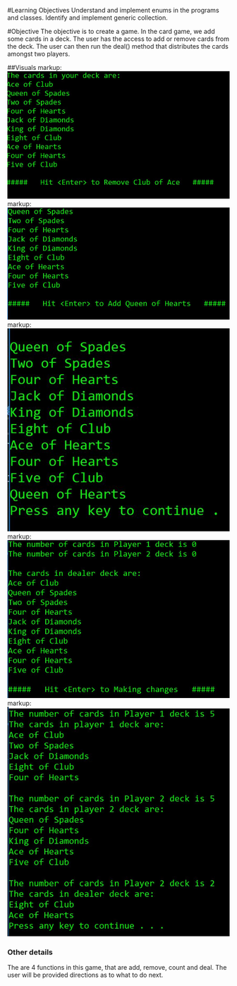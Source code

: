 #Learning Objectives
Understand and implement enums in the programs and classes.
Identify and implement generic collection.

#Objective
The objective is to create a game. In the card game, we add some cards in a deck. The user has the access to add or remove cards from the deck. 
The user can then run the deal() method that distributes the cards amongst two players.

##Visuals
markup: ![initial view](/Assets/card1.JPG)
markup: ![delete one card](/Assets/card2.JPG)
markup: ![add a card](/Assets/card3.JPG)
markup: ![next](/Assets/card4.JPG)
markup: ![view end](/Assets/card5.JPG)

### Other details
The are 4 functions in this game, that are add, remove, count and deal. The user will be provided directions as to what to do next. 
